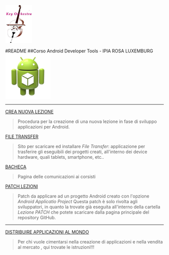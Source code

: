 ![Key Orchestra](https://raw.githubusercontent.com/rdgmus/PhpProjects/GitHubPhpRegistroScuola/images/Cbasso1.png)

#README
##Corso Android Developer Tools - IPIA ROSA LUXEMBURG 
![Key Orchestra](https://github.com/rdgmus/Luxemburg/blob/master/Lezione%20PATCH/res/drawable-xxhdpi/ic_launcher.png)

***

[CREA NUOVA LEZIONE](CREA_NUOVA_LEZIONE.md)

>Procedura per la creazione di una nuova lezione in fase di sviluppo applicazioni per Android.

[FILE TRANSFER](FILE_TRANSFER.md)
>Sito per scaricare ed installare *_File Transfer_*: applicazione per trasferire gli eseguibili dei progetti creati, all'interno dei device hardware, quali tablets, smartphone, etc..

[BACHECA](BACHECA.md)
>Pagina delle comunicazioni ai corsisti

[PATCH LEZIONI](PATCH_LEZIONI.md)
>Patch da applicare ad un progetto Android creato con l'opzione _Android Applicatio Project_
Questa patch è solo rivolta agli sviluppatori, in quanto la trovate già eseguita all'interno della cartella _Lezione PATCH_ che potete scaricare dalla pagina principale del repository GitHub.

***

[DISTRIBUIRE APPLICAZIONI AL MONDO](https://support.google.com/googleplay/android-developer/answer/113469?hl=en)
>Per chi vuole cimentarsi nella creazione di applicazioni e nella vendita al mercato , qui trovate le istruzioni!!!

